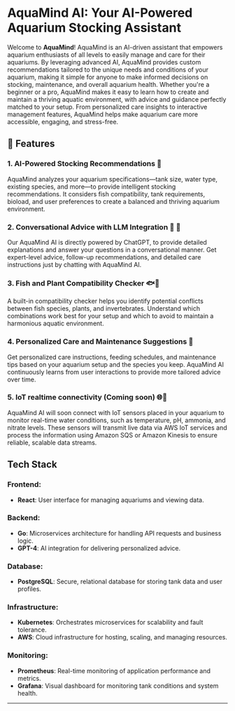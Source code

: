 # AquaMind AI: Your AI-Powered Aquarium Stocking Assistant

Welcome to **AquaMind**! AquaMind is an AI-driven assistant that empowers aquarium enthusiasts of all levels to easily manage and care for their aquariums. By leveraging advanced AI, AquaMind provides custom recommendations tailored to the unique needs and conditions of your aquarium, making it simple for anyone to make informed decisions on stocking, maintenance, and overall aquarium health. Whether you're a beginner or a pro, AquaMind makes it easy to learn how to create and maintain a thriving aquatic environment, with advice and guidance perfectly matched to your setup. From personalized care insights to interactive management features, AquaMind helps make aquarium care more accessible, engaging, and stress-free.

## 🌊 Features

### 1. AI-Powered Stocking Recommendations 🐠

AquaMind analyzes your aquarium specifications—tank size, water type, existing species, and more—to provide intelligent stocking recommendations. It considers fish compatibility, tank requirements, bioload, and user preferences to create a balanced and thriving aquarium environment.

### 2. Conversational Advice with LLM Integration 🤖 💬

Our AquaMind AI is directly powered by ChatGPT, to provide detailed explanations and answer your questions in a conversational manner. Get expert-level advice, follow-up recommendations, and detailed care instructions just by chatting with AquaMind AI.

### 3. Fish and Plant Compatibility Checker 🐟🌿

A built-in compatibility checker helps you identify potential conflicts between fish species, plants, and invertebrates. Understand which combinations work best for your setup and which to avoid to maintain a harmonious aquatic environment.

### 4. Personalized Care and Maintenance Suggestions 📝

Get personalized care instructions, feeding schedules, and maintenance tips based on your aquarium setup and the species you keep. AquaMind AI continuously learns from user interactions to provide more tailored advice over time.

### 5. IoT realtime connectivity (Coming soon) 🌐📡

AquaMind AI will soon connect with IoT sensors placed in your aquarium to monitor real-time water conditions, such as temperature, pH, ammonia, and nitrate levels. These sensors will transmit live data via AWS IoT services and process the information using Amazon SQS or Amazon Kinesis to ensure reliable, scalable data streams.

## Tech Stack

### Frontend:

- **React**: User interface for managing aquariums and viewing data.

### Backend:

- **Go**: Microservices architecture for handling API requests and business logic.
- **GPT-4**: AI integration for delivering personalized advice.

### Database:

- **PostgreSQL**: Secure, relational database for storing tank data and user profiles.

### Infrastructure:

- **Kubernetes**: Orchestrates microservices for scalability and fault tolerance.
- **AWS**: Cloud infrastructure for hosting, scaling, and managing resources.

### Monitoring:

- **Prometheus**: Real-time monitoring of application performance and metrics.
- **Grafana**: Visual dashboard for monitoring tank conditions and system health.

---

